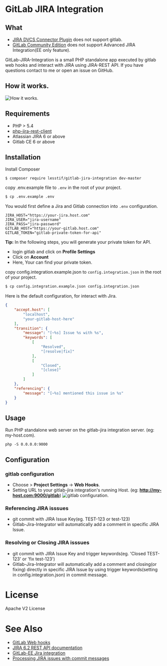 # GitLab JIRA Integration

## What
* [JIRA DVCS Connector Plugin](https://marketplace.atlassian.com/plugins/com.atlassian.jira.plugins.jira-bitbucket-connector-plugin) does not support gitlab.
* [GitLab Community Edition](http://doc.gitlab.com/ee/integration/jira.html) does not support Advanced JIRA Integration(EE only feature).

GitLab-JIRA-Integration is a small PHP standalone app executed by gitlab web hooks and interact with JIRA using JIRA-REST API.
If you have questions contact to me or open an issue on GitHub.

## How it works.
![How it works.](https://cloud.githubusercontent.com/assets/404534/8185075/f5241acc-147c-11e5-9961-32e241948ee9.png)

## Requirements

- PHP > 5.4
- [php-jira-rest-client](https://github.com/lesstif/php-jira-rest-client)
- Atlassian JIRA 6 or above 
- Gitlab CE 6 or above

## Installation

Install Composer
```
$ composer require lesstif/gitlab-jira-integration dev-master
```

copy .env.example file to `.env` in the root of your project.
```sh
$ cp .env.example .env
```

You would first define a Jira and Gitlab connection into `.env` configuration.
```
JIRA_HOST="https://your-jira.host.com"
JIRA_USER="jira-username"
JIRA_PASS="jira-password"
GITLAB_HOST="https://your-gitlab.host.com"
GITLAB_TOKEN="gitlab-private-token-for-api"
```
**Tip:**  In the following steps, you will generate your private token for API.
- login gitlab and click on **Profile Settings**
- Click on **Account**
- Here, Your can find your private token.

copy config.integration.example.json to `config.integration.json` in the root of your project.
```sh
$ cp config.integration.example.json config.integration.json
```

Here is the default configuration, for interact with Jira.
````json
{
    "accept.host": [
        "localhost",
        "your-gitlab-host-here"
    ],
    "transition": {
        "message": "[~%s] Issue %s with %s",
        "keywords": [
            [
                "Resolved",
                "[resolve|fix]"
            ],
            [
                "Closed",
                "[close]"
            ]
        ]
    },
    "referencing": {
        "message": "[~%s] mentioned this issue in %s"
    }
}
````

## Usage 

Run PHP standalone web server on the gitlab-jira integration server. (eg: my-host.com).
```
php -S 0.0.0.0:9000
```

## Configuration

### gitlab configuration
- Choose  > **Project Settings** -> **Web Hooks**.
- Setting URL to your gitlab-jira integration's running Host. (eg: **http://my-host.com:9000/gitlab**)
![gitlab configuration.](https://cloud.githubusercontent.com/assets/404534/8201559/34dc5004-150d-11e5-9baf-6d7226cd8b84.png)

### Referencing JIRA isssues
- git commit with JIRA Issue Key(eg. TEST-123 or test-123)
- Gitlab-Jira-Integrator will automatically add a comment in specific JIRA Issue.

### Resolving or Closing JIRA isssues
- git commit with JIRA Issue Key and trigger keywords(eg. 'Closed TEST-123' or 'fix test-123')
- Gitlab-Jira-Integrator will automatically add a comment and closing(or fixing) directly in specific JIRA Issue by using trigger keywords(setting in config.integration.json) in commit message. 


# License

Apache V2 License

# See Also
* [GitLab Web hooks](http://doc.gitlab.com/ce/web_hooks/web_hooks.html)
* [JIRA 6.2 REST API documentation](https://docs.atlassian.com/jira/REST/6.2/)
* [GitLab-EE Jira integration](http://doc.gitlab.com/ee/integration/jira.html)
* [Processing JIRA issues with commit messages](https://confluence.atlassian.com/display/Cloud/Processing+JIRA+issues+with+commit+messages)

